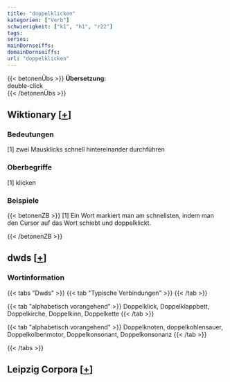 ```yaml
---
title: "doppelklicken"
kategorien: ["Verb"]
schwierigkeit: ["k1", "h1", "r22"]
tags:
series:
mainDornseiffs:
domainDornseiffs:
url: "doppelklicken"
---
```


{{< betonenÜbs >}}
**Übersetzung:**  
double-click  
{{< /betonenÜbs >}}

## Wiktionary [[+](https://de.wiktionary.org/wiki/doppelklicken)]

### Bedeutungen
[1] zwei Mausklicks schnell hintereinander durchführen  

### Oberbegriffe
[1] klicken  

### Beispiele
{{< betonenZB >}}
[1] Ein Wort markiert man am schnellsten, indem man den Cursor auf das Wort schiebt und doppelklickt.  

{{< /betonenZB >}}


## dwds [[+](https://www.dwds.de/wb/doppelklicken)]

### Wortinformation
{{< tabs "Dwds" >}}
{{< tab "Typische Verbindungen" >}}
{{< /tab >}}

{{< tab "alphabetisch vorangehend" >}}
Doppelklick, Doppelklappbett, Doppelkirche, Doppelkinn, Doppelkette
{{< /tab >}}

{{< tab "alphabetisch vorangehend" >}}
Doppelknoten, doppelkohlensauer, Doppelkolbenmotor, Doppelkonsonant, Doppelkonsonanz
{{< /tab >}}

{{< /tabs >}}

## Leipzig Corpora [[+](https://corpora.uni-leipzig.de/en/res?word=doppelklicken&corpusId=deu_newscrawl-public_2018)]

